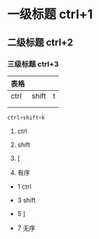 # 一级标题 ctrl+1

## 二级标题 ctrl+2

### 三级标题 ctrl+3

| 表格   |       |     |
| ---- | ----- | --- |
| ctrl | shift | t   |
|      |       |     |
|      |       |     |

```java
ctrl+shift+k
```



1. ctrl

2. shift

3. [

4. 有序
- 1 ctrl

- 3 shift

- 5 ]

- 7 无序

